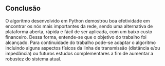 ## Conclusão

O algoritmo desenvolvido em Python demostrou boa efetividade em encontrar os nós mais importantes da rede, sendo uma alternativa de plataforma aberta, rápida e fácil de ser aplicada, com um baixo custo financeiro. Dessa forma, entende-se que o objetivo do trabalho foi alcançado. Para continuidade do trabalho pode-se adaptar o algoritmo incluindo alguns aspectos físicos da linha de transmissão (distância e/ou impedância) ou futuros estudos complementares a fim de aumentar a robustez do sistema atual.